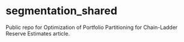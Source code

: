 # segmentation_shared
Public repo for Optimization of Portfolio Partitioning for Chain-Ladder Reserve Estimates article.
